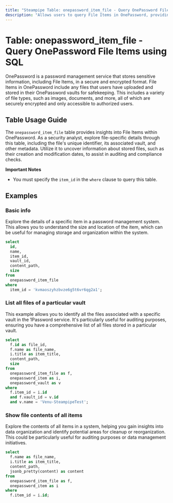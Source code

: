 ```yaml
---
title: "Steampipe Table: onepassword_item_file - Query OnePassword File Items using SQL"
description: "Allows users to query File Items in OnePassword, providing detailed information about each file item stored in the OnePassword vaults."
---
```


# Table: onepassword_item_file - Query OnePassword File Items using SQL

OnePassword is a password management service that stores sensitive information, including File Items, in a secure and encrypted format. File Items in OnePassword include any files that users have uploaded and stored in their OnePassword vaults for safekeeping. This includes a variety of file types, such as images, documents, and more, all of which are securely encrypted and only accessible to authorized users.

## Table Usage Guide

The `onepassword_item_file` table provides insights into File Items within OnePassword. As a security analyst, explore file-specific details through this table, including the file's unique identifier, its associated vault, and other metadata. Utilize it to uncover information about stored files, such as their creation and modification dates, to assist in auditing and compliance checks.

**Important Notes**
- You must specify the `item_id` in the `where` clause to query this table.

## Examples

### Basic info
Explore the details of a specific item in a password management system. This allows you to understand the size and location of the item, which can be useful for managing storage and organization within the system.

```sql
select
  id,
  name,
  item_id,
  vault_id,
  content_path,
  size
from
  onepassword_item_file
where
  item_id = 'kvmaoszyhzbvze6g5t6vr6qg2a1';
```

### List all files of a particular vault
This example allows you to identify all the files associated with a specific vault in the 1Password service. It's particularly useful for auditing purposes, ensuring you have a comprehensive list of all files stored in a particular vault.

```sql
select
  f.id as file_id,
  f.name as file_name,
  i.title as item_title,
  content_path,
  size
from
  onepassword_item_file as f,
  onepassword_item as i,
  onepassword_vault as v
where
  f.item_id = i.id
  and f.vault_id = v.id
  and v.name = 'Venu-SteampipeTest';
```

### Show file contents of all items
Explore the contents of all items in a system, helping you gain insights into data organization and identify potential areas for cleanup or reorganization. This could be particularly useful for auditing purposes or data management initiatives.

```sql
select
  f.name as file_name,
  i.title as item_title,
  content_path,
  jsonb_pretty(content) as content
from
  onepassword_item_file as f,
  onepassword_item as i
where
  f.item_id = i.id;
```
